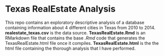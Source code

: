 # Texas RealEstate Analysis
This repo contains an exploratory descriptive analysis of a database containing information about 4 different cities in Texas from 2010 to 2014. 
**realestate_texas.csv** is the data source. **TexasRealEstate.Rmd** is an RMarkdown file that contains the base *.Rmd* code that generates the TexasRealEstate.html file once it compiles.
**TexasRealEstate.html** is the the html file containing the thorough analysis that I have performed.

